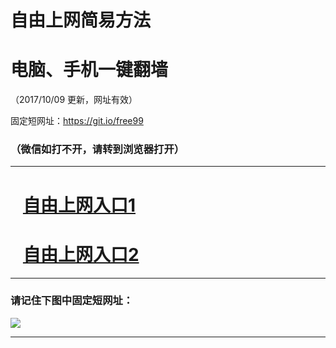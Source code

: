 ﻿# 自由上网简易方法

# 电脑、手机一键翻墙

（2017/10/09 更新，网址有效）

固定短网址：https://git.io/free99

### （微信如打不开，请转到浏览器打开）


***





# &nbsp;&nbsp; <a href="http://ft1996518890.fwq-tz-1001.info/fwqtz01.html?t=100900111504 " target="_blank">自由上网入口1</a>
# &nbsp;&nbsp; <a href="http://ft1747716039.fwq-tz-1002.info/fwqtz02.html?t=100900131289 " target="_blank">自由上网入口2</a>
***

### 请记住下图中固定短网址：

<img src="https://s3-us-west-2.amazonaws.com/fwq-1001/yjfq-20170905okok.png" /> 


***

